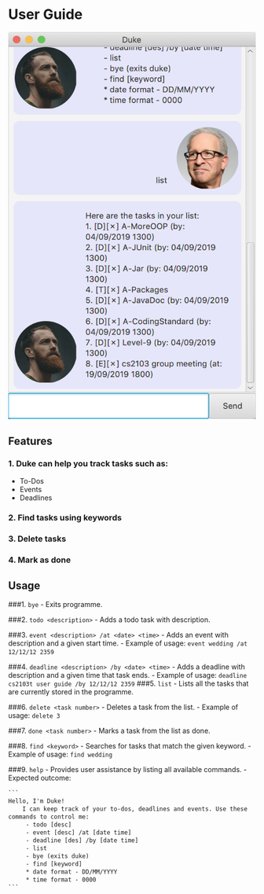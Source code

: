 # User Guide

![Image of Ui](https://github.com/bitterg0d/duke/blob/master/docs/Ui.png?raw=true)
## Features 
### 1. Duke can help you track tasks such as:
* To-Dos
* Events
* Deadlines

### 2. Find tasks using keywords
### 3. Delete tasks
### 4. Mark as done

## Usage
###1. `bye` - Exits programme.

###2. `todo <description>` - Adds a todo task with description.

###3. `event <description> /at <date> <time>` - Adds an event with description and a given start time.
    - Example of usage: `event wedding /at 12/12/12 2359`

###4. `deadline <description> /by <date> <time>` - Adds a deadline with description and a given time that task ends.
    - Example of usage: `deadline cs2103t user guide /by 12/12/12 2359`
###5. `list` - Lists all the tasks that are currently stored in the programme.

###6. `delete <task number>` - Deletes a task from the list.
    - Example of usage: `delete 3`
    
###7. `done <task number>` - Marks a task from the list as done.

###8. `find <keyword>` - Searches for tasks that match the given keyword.
    - Example of usage: `find wedding`
    
###9. `help` - Provides user assistance by listing all available commands.
    - Expected outcome:
    
    ```
    Hello, I'm Duke!
        I can keep track of your to-dos, deadlines and events. Use these commands to control me:
         - todo [desc]
         - event [desc] /at [date time]
         - deadline [des] /by [date time]
         - list
         - bye (exits duke)
         - find [keyword]
         * date format - DD/MM/YYYY
         * time format - 0000
    ```